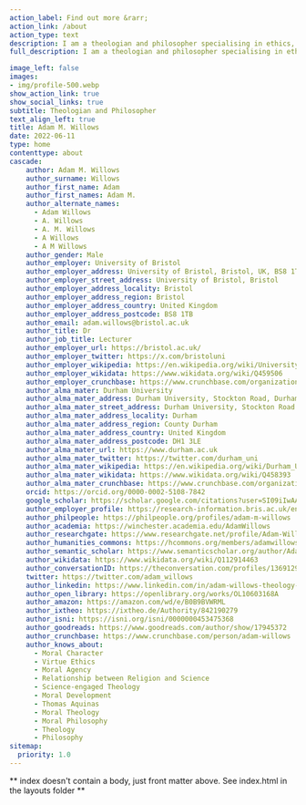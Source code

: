 ```yaml
---
action_label: Find out more &rarr;
action_link: /about
action_type: text
description: I am a theologian and philosopher specialising in ethics, philosophical theology and interdisciplinary engagement with the sciences. My work focuses on moral character and agency.
full_description: I am a theologian and philosopher specialising in ethics, philosophical theology and interdisciplinary engagement with the sciences. [My work](/publications/) focuses on moral character and agency. My goal is to improve our understanding of ourselves as moral creatures – who we are, what we do and why. <br><br> I received my PhD from [Durham University](https://www.durham.ac.uk/departments/academic/theology-religion/) in 2015 and have also worked at the [University of Notre Dame](https://theology.nd.edu/), the [University of Leeds](https://ahc.leeds.ac.uk/philosophy) and the [University of Winchester](https://www.winchester.ac.uk/About-Us/Leadership-and-governance/Our-faculties/hss/SHAP/philosophy-religion-ethics/). I am now a Lecturer in Christianity and Ethics at the [University of Bristol](https://www.bristol.ac.uk/religion/).

image_left: false
images:
- img/profile-500.webp
show_action_link: true
show_social_links: true
subtitle: Theologian and Philosopher
text_align_left: true
title: Adam M. Willows
date: 2022-06-11
type: home
contenttype: about
cascade:
    author: Adam M. Willows
    author_surname: Willows
    author_first_name: Adam
    author_first_names: Adam M.
    author_alternate_names:
      - Adam Willows
      - A. Willows
      - A. M. Willows
      - A Willows
      - A M Willows
    author_gender: Male
    author_employer: University of Bristol
    author_employer_address: University of Bristol, Bristol, UK, BS8 1TB
    author_employer_street_address: University of Bristol, Bristol
    author_employer_address_locality: Bristol
    author_employer_address_region: Bristol
    author_employer_address_country: United Kingdom
    author_employer_address_postcode: BS8 1TB
    author_email: adam.willows@bristol.ac.uk
    author_title: Dr
    author_job_title: Lecturer
    author_employer_url: https://bristol.ac.uk/
    author_employer_twitter: https://x.com/bristoluni
    author_employer_wikipedia: https://en.wikipedia.org/wiki/University_of_Bristol
    author_employer_wikidata: https://www.wikidata.org/wiki/Q459506
    author_employer_crunchbase: https://www.crunchbase.com/organization/university-of-bristol
    author_alma_mater: Durham University
    author_alma_mater_address: Durham University, Stockton Road, Durham, DH1 3LE
    author_alma_mater_street_address: Durham University, Stockton Road
    author_alma_mater_address_locality: Durham
    author_alma_mater_address_region: County Durham
    author_alma_mater_address_country: United Kingdom
    author_alma_mater_address_postcode: DH1 3LE
    author_alma_mater_url: https://www.durham.ac.uk
    author_alma_mater_twitter: https://twitter.com/durham_uni
    author_alma_mater_wikipedia: https://en.wikipedia.org/wiki/Durham_University
    author_alma_mater_wikidata: https://www.wikidata.org/wiki/Q458393
    author_alma_mater_crunchbase: https://www.crunchbase.com/organization/durham-university
    orcid: https://orcid.org/0000-0002-5108-7842
    google_scholar: https://scholar.google.com/citations?user=SI09iIwAAAAJ
    author_employer_profile: https://research-information.bris.ac.uk/en/persons/adam-m-willows
    author_philpeople: https://philpeople.org/profiles/adam-m-willows
    author_academia: https://winchester.academia.edu/AdamWillows
    author_researchgate: https://www.researchgate.net/profile/Adam-Willows
    author_humanities_commons: https://hcommons.org/members/adamwillows/
    author_semantic_scholar: https://www.semanticscholar.org/author/Adam-M.-Willows/117380825
    author_wikidata: https://www.wikidata.org/wiki/Q112914463
    author_conversationID: https://theconversation.com/profiles/1369129
    twitter: https://twitter.com/adam_willows
    author_linkedin: https://www.linkedin.com/in/adam-willows-theology-philosophy
    author_open_library: https://openlibrary.org/works/OL10603168A
    author_amazon: https://amazon.com/wd/e/B0B9BVWRML
    author_ixtheo: https://ixtheo.de/Authority/842190279
    author_isni: https://isni.org/isni/0000000453475368
    author_goodreads: https://www.goodreads.com/author/show/17945372
    author_crunchbase: https://www.crunchbase.com/person/adam-willows
    author_knows_about:
      - Moral Character
      - Virtue Ethics
      - Moral Agency
      - Relationship between Religion and Science
      - Science-engaged Theology
      - Moral Development
      - Thomas Aquinas
      - Moral Theology
      - Moral Philosophy
      - Theology
      - Philosophy
sitemap:
  priority: 1.0
---
```


** index doesn't contain a body, just front matter above.
See index.html in the layouts folder **
